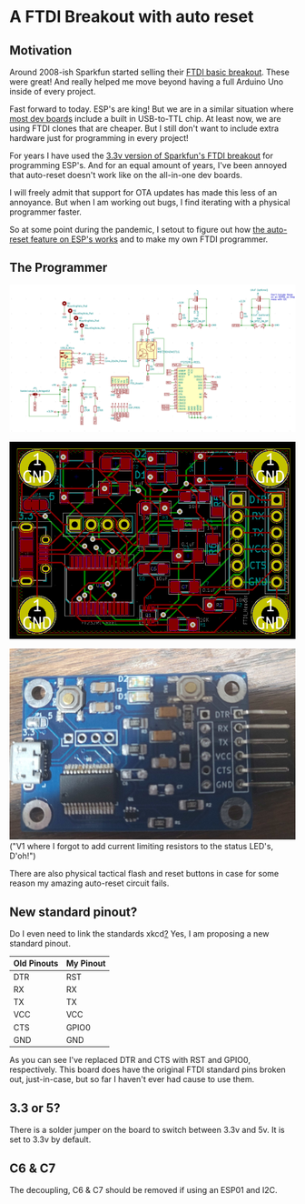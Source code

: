 # A FTDI Breakout with auto reset

## Motivation

Around 2008-ish Sparkfun started selling their [FTDI basic breakout](https://www.sparkfun.com/products/retired/9115). 
These were great! And really helped me move beyond having a full Arduino Uno inside of every project.

Fast forward to today. ESP's are king! But we are in a similar situation where [most dev boards](https://components101.com/development-boards/nodemcu-esp8266-pinout-features-and-datasheet) include a built in USB-to-TTL chip.
At least now, we are using FTDI clones that are cheaper. But I still don't want to include extra hardware just for programming in every project! 

For years I have used the [3.3v version of Sparkfun's FTDI breakout](https://www.sparkfun.com/products/9873) for programming ESP's. 
And for an equal amount of years, I've been annoyed that auto-reset doesn't work like on the all-in-one dev boards.

I will freely admit that support for OTA updates has made this less of an annoyance. But when I am working out bugs, I find iterating with a physical programmer faster.

So at some point during the pandemic, I setout to figure out how [the auto-reset feature on ESP's works](https://hallard.me/esp8266-autoreset/) and to make my own FTDI programmer.

## The Programmer

![Schematic](./images/schematic2.png?raw=true "Schematic")

![PCB](images/pcb2.png?raw=true "PCB")

![V1 programmer](images/v2.jpg?raw=true "V1 where I forgot to add current limiting resistors to the status LED's, D'oh!")
("V1 where I forgot to add current limiting resistors to the status LED's, D'oh!")

There are also physical tactical flash and reset buttons in case for some reason my amazing auto-reset circuit fails. 

## New standard pinout?

Do I even need to link the standards xkcd[?](https://xkcd.com/927/) Yes, I am proposing a new standard pinout.

| Old Pinouts | My Pinout   |
| ----------- | ----------- |
| DTR         | RST         |
| RX          | RX          |
| TX          | TX          |
| VCC         | VCC         |
| CTS         | GPIO0       |
| GND         | GND         |

As you can see I've replaced DTR and CTS with RST and GPIO0, respectively. This board does have the original FTDI standard pins broken out, just-in-case, but so far I haven't ever had cause to use them.

## 3.3 or 5?

There is a solder jumper on the board to switch between 3.3v and 5v. It is set to 3.3v by default.

## C6 & C7

The decoupling, C6 & C7 should be removed if using an ESP01 and I2C.